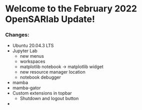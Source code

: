 # Welcome to the February 2022 OpenSARlab Update!

### Changes:
- Ubuntu 20.04.3 LTS
- Jupyter Lab
  - new menus
  - workspaces
  - matplotlib notebook -> matplotlib widget
  - new resource manager location
  - notebook debugger
- mamba
- mamba-gator
- Custom extensions in topbar
  - Shutdown and logout button
- 
